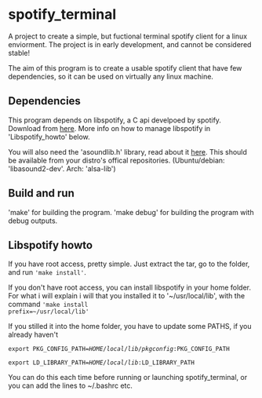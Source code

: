 spotify_terminal
================
A project to create a simple, but fuctional terminal spotify client for a linux enviorment. 
The project is in early development, and cannot be considered stable!

The aim of this program is to create a usable spotify client that have few dependencies,
so it can be used on virtually any linux machine.

Dependencies
------------
This program depends on libspotify, a C api develpoed by spotify. 
Download from [here](https://developer.spotify.com/technologies/libspotify/#libspotify-downloads).
More info on how to manage libspotify in 'Libspotify_howto' below.

You will also need the 'asoundlib.h' library, read about it [here](http://www.alsa-project.org/alsa-doc/alsa-lib/files.html).
This should be available from your distro's offical repositories.
(Ubuntu/debian: 'libasound2-dev'. Arch: 'alsa-lib')

Build and run
-------------
'make' for building the program. 'make debug' for building the program with debug outputs.

Libspotify howto
----------------
If you have root access, pretty simple. Just extract the tar, go to the folder, and run 
<code>'make install'</code>.

If you don't have root access, you can install libspotify in your home folder. For what i will explain i will
that you installed it to '~/usr/local/lib', with the command
<code>'make install prefix=~/usr/local/lib'</code> 

If you stilled it into the home folder, you have to update some PATHS, if you already haven't

<code>export PKG_CONFIG_PATH=$HOME/local/lib/pkgconfig:$PKG_CONFIG_PATH</code>

<code>export LD_LIBRARY_PATH=$HOME/local/lib:$LD_LIBRARY_PATH</code>

You can do this each time before running or launching spotify_terminal, or you can add the lines
to ~/.bashrc etc.
